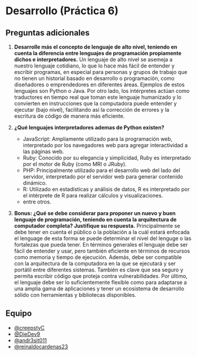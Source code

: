 # Desarrollo (Práctica 6)

## Preguntas adicionales

1. **Desarrolle más el concepto de lenguaje de alto nivel, teniendo en cuenta la diferencia entre lenguajes de programación propiamente dichos e interpretadores.**
   Un lenguaje de alto nivel se asemeja a nuestro lenguaje cotidiano, lo que lo hace más fácil de entender y  escribir programas, en especial para personas y grupos de trabajo que no tienen un historial basado en desarrollo o programación, como diseñadores o emprendedores en diferentes áreas. Ejemplos de estos lenguajes son Python o Java. Por otro lado, los intérpretes actúan como traductores en tiempo real que toman este lenguaje humanizado y lo convierten en instrucciones que la computadora puede entender y ejecutar (bajo nivel), facilitando así la corrección de errores y la escritura de código de manera más eficiente.

2. **¿Qué lenguajes interpretadores ademas de Python existen?**
   - JavaScript: Ampliamente utilizado para la programación web, interpretado por los navegadores web para agregar interactividad a las páginas web.
   - Ruby: Conocido por su elegancia y simplicidad, Ruby es interpretado por el motor de Ruby (como MRI o JRuby).
   - PHP: Principalmente utilizado para el desarrollo web del lado del servidor, interpretado por el servidor web para generar contenido dinámico.
   - R: Utilizado en estadísticas y análisis de datos, R es interpretado por el intérprete de R para realizar cálculos y visualizaciones.
   - entre otros.

3. **Bonus: ¿Qué se debe considerar para proponer un nuevo y buen lenguaje de programación, teniendo en cuenta la arquitectura de computador completa? Justifique su respuesta.**
   Principalmente se debe tener en cuenta el público o la población a la cuál estará enfocada el lenguage de esta forma se puede determinar el nivel del lenguge o las fortalezas que pueda tener. En términos generales el lenguaje debe ser fácil de entender y usar, pero también eficiente en términos de recursos como memoria y tiempo de ejecución. Además, debe ser compatible con la arquitectura de la computadora en la que se ejecutará y ser portátil entre diferentes sistemas. También es clave que sea seguro y permita escribir código que proteja contra vulnerabilidades. Por último, el lenguaje debe ser lo suficientemente flexible como para adaptarse a una amplia gama de aplicaciones y tener un ecosistema de desarrollo sólido con herramientas y bibliotecas disponibles.

## Equipo

- [@creepstyC](https://github.com/creepstyC)
- [@DieDev9](https://github.com/DieDev9)
- [@andr3sit011](https://github.com/%20andr3sit011e)
- [@reinaldocardenas23](https://github.com/reinaldocardenas23)
